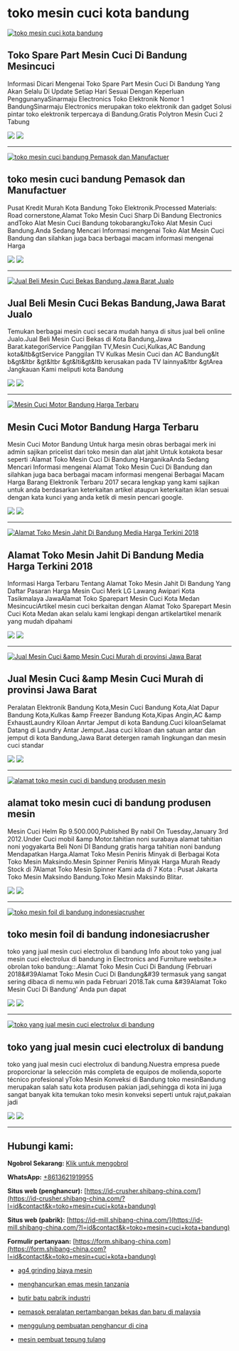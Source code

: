 # toko mesin cuci kota bandung

<a href="https://swt.shibang-china.com/?l=id&img&k=toko+mesin+cuci+kota+bandung" target="_blank">![toko mesin cuci kota bandung](http://static.shibang-china.com/all-800x300/809.jpg)</a>

## Toko Spare Part Mesin Cuci Di Bandung Mesincuci
Informasi Dicari Mengenai Toko Spare Part Mesin Cuci Di Bandung Yang Akan Selalu Di Update Setiap Hari Sesuai Dengan Keperluan PenggunanyaSinarmaju Electronics Toko Elektronik Nomor 1 BandungSinarmaju Electronics merupakan toko elektronik dan gadget Solusi pintar toko elektronik terpercaya di Bandung.Gratis Polytron Mesin Cuci 2 Tabung


<a href="https://whatsapp.shibangsoft.com/WhatsApp.php" target="_blank" title="WhatsApp">![](http://static.shibang-china.com/icon/whatsapp.png)</a> <a href="https://swt.shibang-china.com/?l=id&icon&k=toko+mesin+cuci+kota+bandung" target="_blank">![](http://static.shibang-china.com/icon/chat-id.png)</a>

---

<a href="https://swt.shibang-china.com/?l=id&img&k=toko+mesin+cuci+kota+bandung" target="_blank">![toko mesin cuci bandung Pemasok dan Manufactuer](http://static.shibang-china.com/all-800x300/1095.jpg)</a>

## toko mesin cuci bandung Pemasok dan Manufactuer
Pusat Kredit Murah Kota Bandung Toko Elektronik.Processed Materials: Road cornerstone,Alamat Toko Mesin Cuci Sharp Di Bandung Electronics andToko Alat Mesin Cuci Bandung tokobarangkuToko Alat Mesin Cuci Bandung.Anda Sedang Mencari Informasi mengenai Toko Alat Mesin Cuci Bandung dan silahkan juga baca berbagai macam informasi mengenai Harga


<a href="https://whatsapp.shibangsoft.com/WhatsApp.php" target="_blank" title="WhatsApp">![](http://static.shibang-china.com/icon/whatsapp.png)</a> <a href="https://swt.shibang-china.com/?l=id&icon&k=toko+mesin+cuci+kota+bandung" target="_blank">![](http://static.shibang-china.com/icon/chat-id.png)</a>

---

<a href="https://swt.shibang-china.com/?l=id&img&k=toko+mesin+cuci+kota+bandung" target="_blank">![Jual Beli Mesin Cuci Bekas Bandung,Jawa Barat Jualo](http://static.shibang-china.com/all-800x300/451.jpg)</a>

## Jual Beli Mesin Cuci Bekas Bandung,Jawa Barat Jualo
Temukan berbagai mesin cuci secara mudah hanya di situs jual beli online Jualo.Jual Beli Mesin Cuci Bekas di Kota Bandung,Jawa Barat.kategoriService Panggilan TV,Mesin Cuci,Kulkas,AC Bandung kota&ltb&gtService Panggilan TV Kulkas Mesin Cuci dan AC Bandung&lt b&gt&ltbr &gt&ltbr &gt&lti&gt&ltb kerusakan pada TV lainnya&ltbr &gtArea Jangkauan Kami meliputi kota Bandung


<a href="https://whatsapp.shibangsoft.com/WhatsApp.php" target="_blank" title="WhatsApp">![](http://static.shibang-china.com/icon/whatsapp.png)</a> <a href="https://swt.shibang-china.com/?l=id&icon&k=toko+mesin+cuci+kota+bandung" target="_blank">![](http://static.shibang-china.com/icon/chat-id.png)</a>

---

<a href="https://swt.shibang-china.com/?l=id&img&k=toko+mesin+cuci+kota+bandung" target="_blank">![Mesin Cuci Motor Bandung Harga Terbaru](http://static.shibang-china.com/all-800x300/369.jpg)</a>

## Mesin Cuci Motor Bandung Harga Terbaru
Mesin Cuci Motor Bandung Untuk harga mesin obras berbagai merk ini admin sajikan pricelist dari toko mesin dan alat jahit Untuk kotakota besar seperti :Alamat Toko Mesin Cuci Di Bandung HarganikaAnda Sedang Mencari Informasi mengenai Alamat Toko Mesin Cuci Di Bandung dan silahkan juga baca berbagai macam informasi mengenai Berbagai Macam Harga Barang Elektronik Terbaru 2017 secara lengkap yang kami sajikan untuk anda berdasarkan keterkaitan artikel ataupun keterkaitan iklan sesuai dengan kata kunci yang anda ketik di mesin pencari google.


<a href="https://whatsapp.shibangsoft.com/WhatsApp.php" target="_blank" title="WhatsApp">![](http://static.shibang-china.com/icon/whatsapp.png)</a> <a href="https://swt.shibang-china.com/?l=id&icon&k=toko+mesin+cuci+kota+bandung" target="_blank">![](http://static.shibang-china.com/icon/chat-id.png)</a>

---

<a href="https://swt.shibang-china.com/?l=id&img&k=toko+mesin+cuci+kota+bandung" target="_blank">![Alamat Toko Mesin Jahit Di Bandung Media Harga Terkini 2018](http://static.shibang-china.com/all-800x300/428.jpg)</a>

## Alamat Toko Mesin Jahit Di Bandung Media Harga Terkini 2018
Informasi Harga Terbaru Tentang Alamat Toko Mesin Jahit Di Bandung Yang Daftar Pasaran Harga Mesin Cuci Merk LG Lawang Awipari Kota Tasikmalaya JawaAlamat Toko Sparepart Mesin Cuci Kota Medan MesincuciArtikel mesin cuci berkaitan dengan Alamat Toko Sparepart Mesin Cuci Kota Medan akan selalu kami lengkapi dengan artikelartikel menarik yang mudah dipahami


<a href="https://whatsapp.shibangsoft.com/WhatsApp.php" target="_blank" title="WhatsApp">![](http://static.shibang-china.com/icon/whatsapp.png)</a> <a href="https://swt.shibang-china.com/?l=id&icon&k=toko+mesin+cuci+kota+bandung" target="_blank">![](http://static.shibang-china.com/icon/chat-id.png)</a>

---

<a href="https://swt.shibang-china.com/?l=id&img&k=toko+mesin+cuci+kota+bandung" target="_blank">![Jual Mesin Cuci &amp Mesin Cuci Murah di provinsi Jawa Barat](http://static.shibang-china.com/all-800x300/451.jpg)</a>

## Jual Mesin Cuci &amp Mesin Cuci Murah di provinsi Jawa Barat
Peralatan Elektronik Bandung Kota,Mesin Cuci Bandung Kota,Alat Dapur Bandung Kota,Kulkas &amp Freezer Bandung Kota,Kipas Angin,AC &amp ExhaustLaundry Kiloan Anrtar Jemput di kota Bandung.Cuci kiloanSelamat Datang di Laundry Antar Jemput.Jasa cuci kiloan dan satuan antar dan jemput di kota Bandung,Jawa Barat detergen ramah lingkungan dan mesin cuci standar


<a href="https://whatsapp.shibangsoft.com/WhatsApp.php" target="_blank" title="WhatsApp">![](http://static.shibang-china.com/icon/whatsapp.png)</a> <a href="https://swt.shibang-china.com/?l=id&icon&k=toko+mesin+cuci+kota+bandung" target="_blank">![](http://static.shibang-china.com/icon/chat-id.png)</a>

---

<a href="https://swt.shibang-china.com/?l=id&img&k=toko+mesin+cuci+kota+bandung" target="_blank">![alamat toko mesin cuci di bandung produsen mesin](http://static.shibang-china.com/all-800x300/503.jpg)</a>

## alamat toko mesin cuci di bandung produsen mesin
Mesin Cuci Helm Rp 9.500.000,Published By nabil On Tuesday,January 3rd 2012.Under Cuci mobil &amp Motor.tahitian noni surabaya alamat tahitian noni yogyakarta Beli Noni DI Bandung gratis harga tahitian noni bandung Mendapatkan Harga.Alamat Toko Mesin Peniris Minyak di Berbagai Kota Toko Mesin Maksindo.Mesin Spinner Peniris Minyak Harga Murah Ready Stock di 7Alamat Toko Mesin Spinner Kami ada di 7 Kota : Pusat Jakarta Toko Mesin Maksindo Bandung.Toko Mesin Maksindo Blitar.


<a href="https://whatsapp.shibangsoft.com/WhatsApp.php" target="_blank" title="WhatsApp">![](http://static.shibang-china.com/icon/whatsapp.png)</a> <a href="https://swt.shibang-china.com/?l=id&icon&k=toko+mesin+cuci+kota+bandung" target="_blank">![](http://static.shibang-china.com/icon/chat-id.png)</a>

---

<a href="https://swt.shibang-china.com/?l=id&img&k=toko+mesin+cuci+kota+bandung" target="_blank">![toko mesin foil di bandung indonesiacrusher](http://static.shibang-china.com/all-800x300/955.jpg)</a>

## toko mesin foil di bandung indonesiacrusher
toko yang jual mesin cuci electrolux di bandung Info about toko yang jual mesin cuci electrolux di bandung in Electronics and Furniture website.» obrolan toko bandung::.Alamat Toko Mesin Cuci Di Bandung (Februari 2018&#39Alamat Toko Mesin Cuci Di Bandung&#39 termasuk yang sangat sering dibaca di nemu.win pada Februari 2018.Tak cuma &#39Alamat Toko Mesin Cuci Di Bandung' Anda pun dapat


<a href="https://whatsapp.shibangsoft.com/WhatsApp.php" target="_blank" title="WhatsApp">![](http://static.shibang-china.com/icon/whatsapp.png)</a> <a href="https://swt.shibang-china.com/?l=id&icon&k=toko+mesin+cuci+kota+bandung" target="_blank">![](http://static.shibang-china.com/icon/chat-id.png)</a>

---

<a href="https://swt.shibang-china.com/?l=id&img&k=toko+mesin+cuci+kota+bandung" target="_blank">![toko yang jual mesin cuci electrolux di bandung](http://static.shibang-china.com/all-800x300/1250.jpg)</a>

## toko yang jual mesin cuci electrolux di bandung
toko yang jual mesin cuci electrolux di bandung.Nuestra empresa puede proporcionar la selección más completa de equipos de molienda,soporte técnico profesional yToko Mesin Konveksi di Bandung toko mesinBandung merupakan salah satu kota produsen pakian jadi,sehingga di kota ini juga sangat banyak kita temukan toko mesin konveksi seperti untuk rajut,pakaian jadi


<a href="https://whatsapp.shibangsoft.com/WhatsApp.php" target="_blank" title="WhatsApp">![](http://static.shibang-china.com/icon/whatsapp.png)</a> <a href="https://swt.shibang-china.com/?l=id&icon&k=toko+mesin+cuci+kota+bandung" target="_blank">![](http://static.shibang-china.com/icon/chat-id.png)</a>

---
## Hubungi kami:

**Ngobrol Sekarang:** [Klik untuk mengobrol](https://swt.shibang-china.com?l=id&contact&k=toko+mesin+cuci+kota+bandung)

**WhatsApp:**  [+8613621919955](https://whatsapp.shibangsoft.com/WhatsApp.php)

**Situs web (penghancur):** [https://id-crusher.shibang-china.com/](https://id-crusher.shibang-china.com/?l=id&contact&k=toko+mesin+cuci+kota+bandung)

**Situs web (pabrik):** [https://id-mill.shibang-china.com/](https://id-mill.shibang-china.com/?l=id&contact&k=toko+mesin+cuci+kota+bandung)

**Formulir pertanyaan:** [https://form.shibang-china.com](https://form.shibang-china.com?l=id&contact&k=toko+mesin+cuci+kota+bandung)

* [ag4 grinding biaya mesin](../33/ag4%20grinding%20biaya%20mesin.md)

* [menghancurkan emas mesin tanzania](../36/menghancurkan%20emas%20mesin%20tanzania.md)

* [butir batu pabrik industri](../31/butir%20batu%20pabrik%20industri.md)

* [pemasok peralatan pertambangan bekas dan baru di malaysia](../38/pemasok%20peralatan%20pertambangan%20bekas%20dan%20baru%20di%20malaysia.md)

* [menggulung pembuatan penghancur di cina](../34/menggulung%20pembuatan%20penghancur%20di%20cina.md)

* [mesin pembuat tepung tulang](../39/mesin%20pembuat%20tepung%20tulang.md)